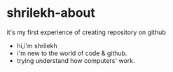 # shrilekh-about
it's my first experience of creating repository on github

- hi,i'm shrilekh
- i'm new to the world of code & github.
- trying understand how computers' work.
